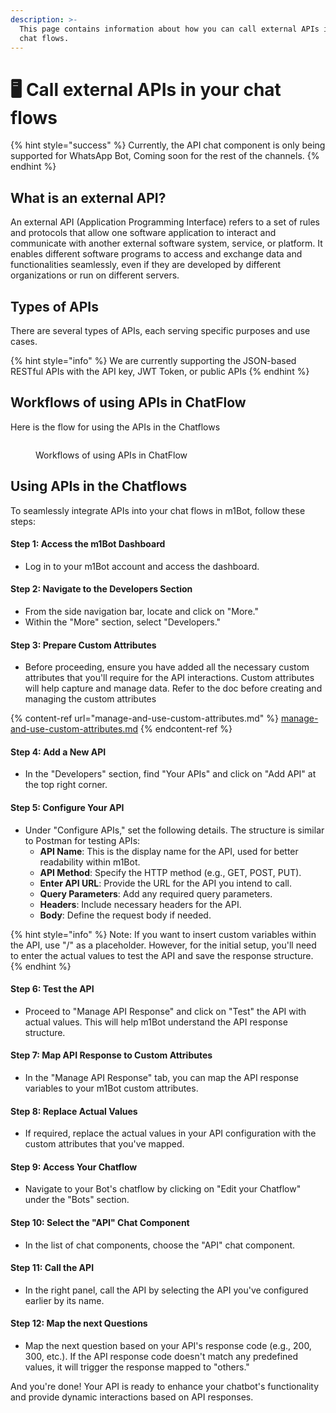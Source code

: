 ```yaml
---
description: >-
  This page contains information about how you can call external APIs in your
  chat flows.
---
```


# 🖥️ Call external APIs in your chat flows

{% hint style="success" %}
Currently, the API chat component is only being supported for WhatsApp Bot, Coming soon for the rest of the channels.
{% endhint %}

## What is an external API?

An external API (Application Programming Interface) refers to a set of rules and protocols that allow one software application to interact and communicate with another external software system, service, or platform. It enables different software programs to access and exchange data and functionalities seamlessly, even if they are developed by different organizations or run on different servers.

## Types of APIs

There are several types of APIs, each serving specific purposes and use cases.

{% hint style="info" %}
We are currently supporting the JSON-based RESTful APIs with the API key, JWT Token, or public APIs
{% endhint %}

## Workflows of using APIs in ChatFlow

Here is the flow for using the APIs in the Chatflows

<figure><img src="https://github.com/airayzing/helpdocs/blob/develop/.gitbook/assets/image%20(46).png" alt=""><figcaption><p>Workflows of using APIs in ChatFlow</p></figcaption></figure>

## Using APIs in the Chatflows

To seamlessly integrate APIs into your chat flows in m1Bot, follow these steps:

#### **Step 1: Access the** m1Bot **Dashboard**

* Log in to your m1Bot account and access the dashboard.

#### **Step 2: Navigate to the Developers Section**

* From the side navigation bar, locate and click on "More."
* Within the "More" section, select "Developers."

#### **Step 3: Prepare Custom Attributes**

* Before proceeding, ensure you have added all the necessary custom attributes that you'll require for the API interactions. Custom attributes will help capture and manage data. Refer to the doc before creating and managing the custom attributes

{% content-ref url="manage-and-use-custom-attributes.md" %}
[manage-and-use-custom-attributes.md](manage-and-use-custom-attributes.md)
{% endcontent-ref %}

#### **Step 4: Add a New API**

* In the "Developers" section, find "Your APIs" and click on "Add API" at the top right corner.

#### **Step 5: Configure Your API**

* Under "Configure APIs," set the following details. The structure is similar to Postman for testing APIs:
  * **API Name**: This is the display name for the API, used for better readability within m1Bot.
  * **API Method**: Specify the HTTP method (e.g., GET, POST, PUT).
  * **Enter API URL**: Provide the URL for the API you intend to call.
  * **Query Parameters**: Add any required query parameters.
  * **Headers**: Include necessary headers for the API.
  * **Body**: Define the request body if needed.

{% hint style="info" %}
Note: If you want to insert custom variables within the API, use "/" as a placeholder. However, for the initial setup, you'll need to enter the actual values to test the API and save the response structure.
{% endhint %}

#### **Step 6: Test the API**

* Proceed to "Manage API Response" and click on "Test" the API with actual values. This will help m1Bot understand the API response structure.

#### **Step 7: Map API Response to Custom Attributes**

* In the "Manage API Response" tab, you can map the API response variables to your m1Bot custom attributes.

#### **Step 8: Replace Actual Values**

* If required, replace the actual values in your API configuration with the custom attributes that you've mapped.

#### **Step 9: Access Your Chatflow**

* Navigate to your Bot's chatflow by clicking on "Edit your Chatflow" under the "Bots" section.

#### **Step 10: Select the "API" Chat Component**

* In the list of chat components, choose the "API" chat component.

#### **Step 11: Call the API**

* In the right panel, call the API by selecting the API you've configured earlier by its name.

#### **Step 12: Map the next Questions**

* Map the next question based on your API's response code (e.g., 200, 300, etc.). If the API response code doesn't match any predefined values, it will trigger the response mapped to "others."

And you're done! Your API is ready to enhance your chatbot's functionality and provide dynamic interactions based on API responses.
